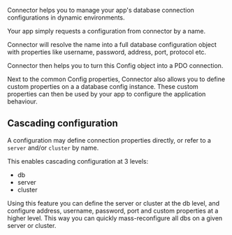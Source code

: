 Connector helps you to manage your app's database connection configurations
in dynamic environments.

Your app simply requests a configuration from connector by a name.

Connector will resolve the name into a full database configuration object
with properties like username, password, address, port, protocol etc.

Connector then helps you to turn this Config object into a PDO connection.

Next to the common Config properties, Connector also allows you to define
custom properties on a a database config instance. These custom properties
can then be used by your app to configure the application behaviour.

## Cascading configuration

A configuration may define connection properties directly,
or refer to a `server` and/or `cluster` by name.

This enables cascading configuration at 3 levels:

* db
* server
* cluster

Using this feature you can define the server or cluster at the db level,
and configure address, username, password, port and custom properties
at a higher level. This way you can quickly mass-reconfigure all
dbs on a given server or cluster.
